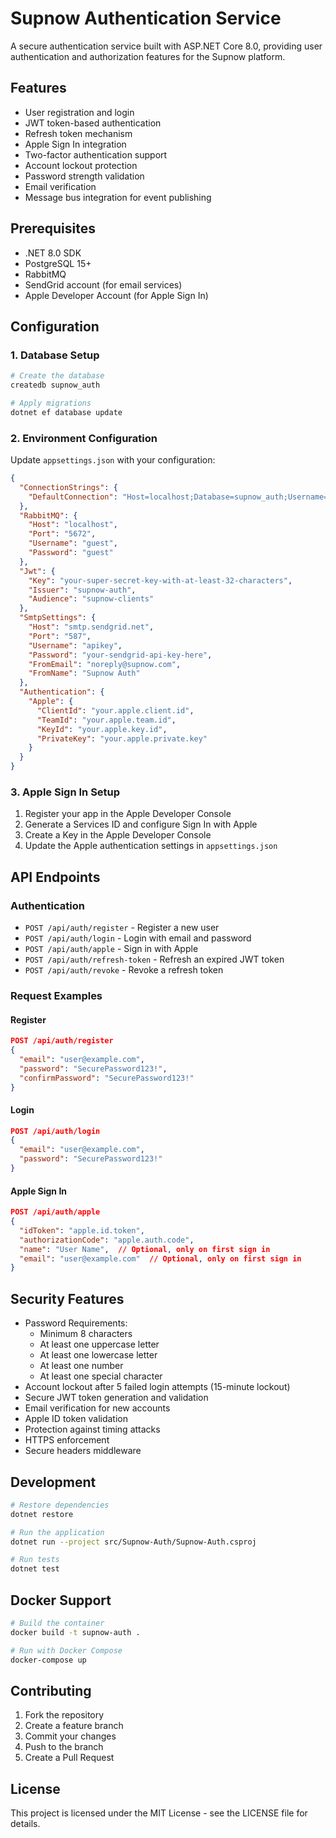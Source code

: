# Supnow Authentication Service

A secure authentication service built with ASP.NET Core 8.0, providing user authentication and authorization features for the Supnow platform.

## Features

- User registration and login
- JWT token-based authentication
- Refresh token mechanism
- Apple Sign In integration
- Two-factor authentication support
- Account lockout protection
- Password strength validation
- Email verification
- Message bus integration for event publishing

## Prerequisites

- .NET 8.0 SDK
- PostgreSQL 15+
- RabbitMQ
- SendGrid account (for email services)
- Apple Developer Account (for Apple Sign In)

## Configuration

### 1. Database Setup

```bash
# Create the database
createdb supnow_auth

# Apply migrations
dotnet ef database update
```

### 2. Environment Configuration

Update `appsettings.json` with your configuration:

```json
{
  "ConnectionStrings": {
    "DefaultConnection": "Host=localhost;Database=supnow_auth;Username=postgres;Password=your_password"
  },
  "RabbitMQ": {
    "Host": "localhost",
    "Port": "5672",
    "Username": "guest",
    "Password": "guest"
  },
  "Jwt": {
    "Key": "your-super-secret-key-with-at-least-32-characters",
    "Issuer": "supnow-auth",
    "Audience": "supnow-clients"
  },
  "SmtpSettings": {
    "Host": "smtp.sendgrid.net",
    "Port": "587",
    "Username": "apikey",
    "Password": "your-sendgrid-api-key-here",
    "FromEmail": "noreply@supnow.com",
    "FromName": "Supnow Auth"
  },
  "Authentication": {
    "Apple": {
      "ClientId": "your.apple.client.id",
      "TeamId": "your.apple.team.id",
      "KeyId": "your.apple.key.id",
      "PrivateKey": "your.apple.private.key"
    }
  }
}
```

### 3. Apple Sign In Setup

1. Register your app in the Apple Developer Console
2. Generate a Services ID and configure Sign In with Apple
3. Create a Key in the Apple Developer Console
4. Update the Apple authentication settings in `appsettings.json`

## API Endpoints

### Authentication

- `POST /api/auth/register` - Register a new user
- `POST /api/auth/login` - Login with email and password
- `POST /api/auth/apple` - Sign in with Apple
- `POST /api/auth/refresh-token` - Refresh an expired JWT token
- `POST /api/auth/revoke` - Revoke a refresh token

### Request Examples

#### Register
```json
POST /api/auth/register
{
  "email": "user@example.com",
  "password": "SecurePassword123!",
  "confirmPassword": "SecurePassword123!"
}
```

#### Login
```json
POST /api/auth/login
{
  "email": "user@example.com",
  "password": "SecurePassword123!"
}
```

#### Apple Sign In
```json
POST /api/auth/apple
{
  "idToken": "apple.id.token",
  "authorizationCode": "apple.auth.code",
  "name": "User Name",  // Optional, only on first sign in
  "email": "user@example.com"  // Optional, only on first sign in
}
```

## Security Features

- Password Requirements:
  - Minimum 8 characters
  - At least one uppercase letter
  - At least one lowercase letter
  - At least one number
  - At least one special character
- Account lockout after 5 failed login attempts (15-minute lockout)
- Secure JWT token generation and validation
- Email verification for new accounts
- Apple ID token validation
- Protection against timing attacks
- HTTPS enforcement
- Secure headers middleware

## Development

```bash
# Restore dependencies
dotnet restore

# Run the application
dotnet run --project src/Supnow-Auth/Supnow-Auth.csproj

# Run tests
dotnet test
```

## Docker Support

```bash
# Build the container
docker build -t supnow-auth .

# Run with Docker Compose
docker-compose up
```

## Contributing

1. Fork the repository
2. Create a feature branch
3. Commit your changes
4. Push to the branch
5. Create a Pull Request

## License

This project is licensed under the MIT License - see the LICENSE file for details.